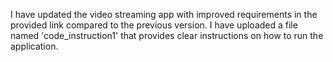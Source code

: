 I have updated the video streaming app with improved requirements in the provided link compared to the previous version.
I have uploaded a file named 'code_instruction1' that provides clear instructions on how to run the application.
